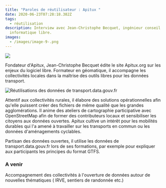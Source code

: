 ```yaml
---
title: "Paroles de réutilisateur : Apitux "
date: 2020-06-23T07:28:18.382Z
tags:
  - réutilisation
description: Interview avec Jean-Christophe Becquet, ingénieur conseil en
  informatique libre.
images:
  - /images/image-9-.png
---
```

![](/images/apitux_image.png)

<!--StartFragment-->

Fondateur d'Apitux, Jean-Christophe Becquet édite le site Apitux.org sur les enjeux du logiciel libre. Formateur en géomatique, il accompagne les collectivités locales dans la maîtrise des outils libres pour les données transport. 

<!--EndFragment-->

![](/images/apitux_sig.png "Réutilisations des données de transport.data.gouv.fr")

<!--StartFragment-->

Attentif aux collectivités rurales, il élabore des solutions opérationnelles afin qu'elle puissent créer des fichiers de même qualité que les grandes agglomérations. Il anime des ateliers de cartographie participative avec OpenStreetMap afin de former des contributeurs locaux et sensibiliser les citoyens aux données ouvertes. Apitux cultive un intérêt pour les mobilités durables qui l'a amené à travailler sur les transports en commun ou les données d'aménagements cyclables.

Partisan des données ouvertes, il utilise les données de transport.data.gouv.fr lors de ses formations, par exemple pour expliquer aux participants les principes du format GTFS.

<!--EndFragment-->

<!--StartFragment-->

### A venir

<!--StartFragment-->

Accompagnement des collectivités à l'ouverture de données autour de nouvelles thématiques ( IRVE, sentiers de randonnée etc.)

<!--EndFragment-->

<!--EndFragment-->
